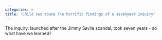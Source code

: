 ```yaml
---
categories: e
title: "Child sex abuse The horrific findings of a sevenyear inquiry"
---
```

The inquiry, launched after the Jimmy Savile scandal, took seven years - so what have we learned?
